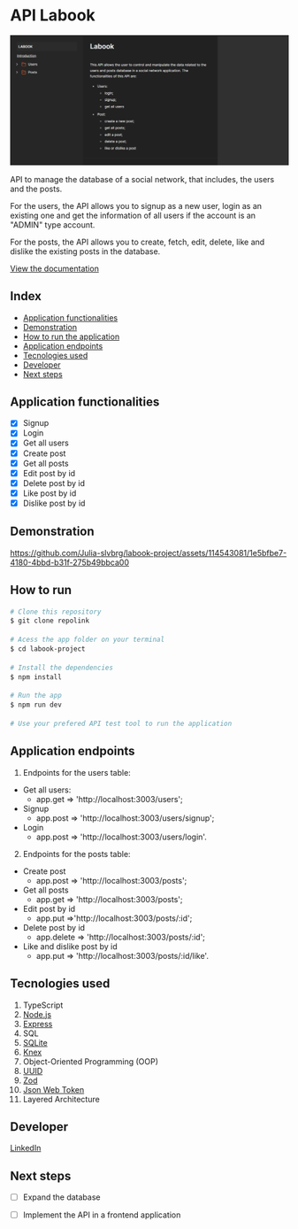 # API Labook

![API-Documentation](./src/assets/documentation.png)

API to manage the database of a social network, that includes, the users and the posts.

For the users, the API allows you to signup as a new user, login as an existing one and get the information of all users if the account is an "ADMIN" type account.

For the posts, the API allows you to create, fetch, edit, delete, like and dislike the existing posts in the database.

[View the documentation](https://documenter.getpostman.com/view/26594436/2s9Y5YSiFi)

## Index
- <a href="#functionalities">Application functionalities</a>
- <a href="#demonstration">Demonstration</a>
- <a href="#run">How to run the application</a>
- <a href="#endpoints">Application endpoints</a>
- <a href="#tecnologies-used"> Tecnologies used</a>
- <a href="#developer">Developer</a>
- <a href="#next-steps">Next steps</a>

## Application functionalities
 - [x]  Signup  
 - [x]  Login
 - [x]  Get all users
 - [x]  Create post
 - [x]  Get all posts 
 - [x]  Edit post by id
 - [x]  Delete post by id
 - [x]  Like post by id
 - [x]  Dislike post by id
  
## Demonstration

https://github.com/Julia-slvbrg/labook-project/assets/114543081/1e5bfbe7-4180-4bbd-b31f-275b49bbca00

## How to run
```bash
# Clone this repository
$ git clone repolink

# Acess the app folder on your terminal
$ cd labook-project

# Install the dependencies
$ npm install

# Run the app 
$ npm run dev

# Use your prefered API test tool to run the application
```

## Application endpoints

1. Endpoints for the users table:
 - Get all users: 
    - app.get => 'http://localhost:3003/users';
 - Signup
    - app.post => 'http://localhost:3003/users/signup';
 - Login
    - app.post => 'http://localhost:3003/users/login'.

2. Endpoints for the posts table:
 - Create post
    - app.post => 'http://localhost:3003/posts';
 - Get all posts
    - app.get => 'http://localhost:3003/posts';
 - Edit post by id
    - app.put =>'http://localhost:3003/posts/:id';
 - Delete post by id
    - app.delete => 'http://localhost:3003/posts/:id';
 - Like and dislike post by id
    - app.put => 'http://localhost:3003/posts/:id/like'.

## Tecnologies used
1. TypeScript
2. [Node.js](https://nodejs.org/en)
3. [Express](https://expressjs.com/pt-br/)
4. SQL
5. [SQLite](https://www.sqlite.org/index.html)
6. [Knex](https://knexjs.org/)
7. Object-Oriented Programming (OOP)
8. [UUID](https://www.uuidgenerator.net/)
9. [Zod](https://zod.dev/)
10. [Json Web Token](https://jwt.io/)
11. Layered Architecture

## Developer
[LinkedIn](https://www.linkedin.com/in/julia-silva-borges/)

## Next steps
 -[ ] Expand the database
 
 -[ ] Implement the API in a frontend application

